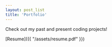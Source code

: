 ```yaml
---
layout: post_list
title: 'Portfolio'
---
```


Check out my past and present coding projects!

[Resume]({{ "/assets/resume.pdf" }})